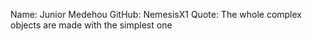 Name: Junior Medehou
GitHub: NemesisX1
Quote: The whole complex objects are made with the simplest one
